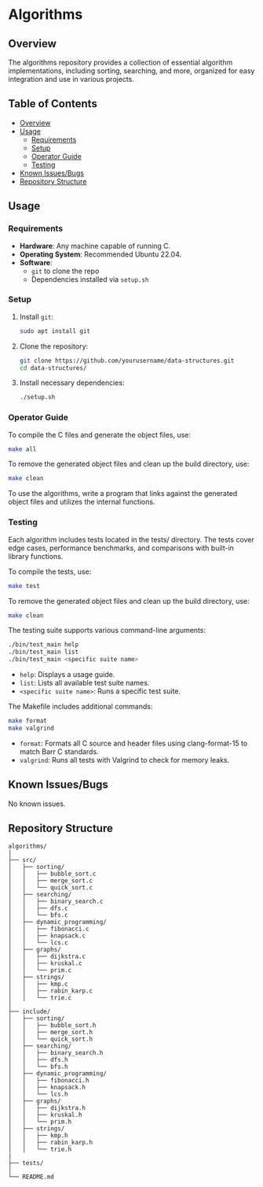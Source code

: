 # Algorithms

## Overview

The algorithms repository provides a collection of essential algorithm implementations, including sorting, searching, and more, organized for easy integration and use in various projects.

## Table of Contents

- [Overview](#overview)
- [Usage](#usage)
  - [Requirements](#requirements)
  - [Setup](#setup)
  - [Operator Guide](#operator-guide)
  - [Testing](#testing)
- [Known Issues/Bugs](#known-issuesbugs)
- [Repository Structure](#repository-structure)

## Usage

### Requirements

- **Hardware**: Any machine capable of running C.
- **Operating System**: Recommended Ubuntu 22.04.
- **Software**: 
  - `git` to clone the repo
  - Dependencies installed via `setup.sh`

### Setup

1. Install `git`:

   ```sh
   sudo apt install git
   ```
1. Clone the repository:

   ```sh
   git clone https://github.com/yourusername/data-structures.git
   cd data-structures/
   ```
1. Install necessary dependencies:

   ```sh
   ./setup.sh
   ```

### Operator Guide

To compile the C files and generate the object files, use:

```sh
make all
```

To remove the generated object files and clean up the build directory, use:

```sh
make clean
```

To use the algorithms, write a program that links against the generated object files and utilizes the internal functions.

### Testing

Each algorithm includes tests located in the tests/ directory. The tests cover edge cases, performance benchmarks, and comparisons with built-in library functions.

To compile the tests, use:

```sh
make test
```

To remove the generated object files and clean up the build directory, use:

```sh
make clean
```

The testing suite supports various command-line arguments:

```sh
./bin/test_main help
./bin/test_main list
./bin/test_main <specific suite name>
```

- `help`: Displays a usage guide.
- `list`: Lists all available test suite names.
- `<specific suite name>`: Runs a specific test suite.

The Makefile includes additional commands:

```sh
make format
make valgrind
```

- `format`: Formats all C source and header files using clang-format-15 to match Barr C standards.
- `valgrind`: Runs all tests with Valgrind to check for memory leaks.

## Known Issues/Bugs

No known issues.

## Repository Structure

```
algorithms/
│
├── src/
│   ├── sorting/
│   │   ├── bubble_sort.c
│   │   ├── merge_sort.c
│   │   └── quick_sort.c
│   ├── searching/
│   │   ├── binary_search.c
│   │   ├── dfs.c
│   │   └── bfs.c
│   ├── dynamic_programming/
│   │   ├── fibonacci.c
│   │   ├── knapsack.c
│   │   └── lcs.c
│   ├── graphs/
│   │   ├── dijkstra.c
│   │   ├── kruskal.c
│   │   └── prim.c
│   ├── strings/
│   │   ├── kmp.c
│   │   ├── rabin_karp.c
│   │   └── trie.c
│
├── include/
│   ├── sorting/
│   │   ├── bubble_sort.h
│   │   ├── merge_sort.h
│   │   └── quick_sort.h
│   ├── searching/
│   │   ├── binary_search.h
│   │   ├── dfs.h
│   │   └── bfs.h
│   ├── dynamic_programming/
│   │   ├── fibonacci.h
│   │   ├── knapsack.h
│   │   └── lcs.h
│   ├── graphs/
│   │   ├── dijkstra.h
│   │   ├── kruskal.h
│   │   └── prim.h
│   ├── strings/
│   │   ├── kmp.h
│   │   ├── rabin_karp.h
│   │   └── trie.h
|
├── tests/
│
└── README.md
```
